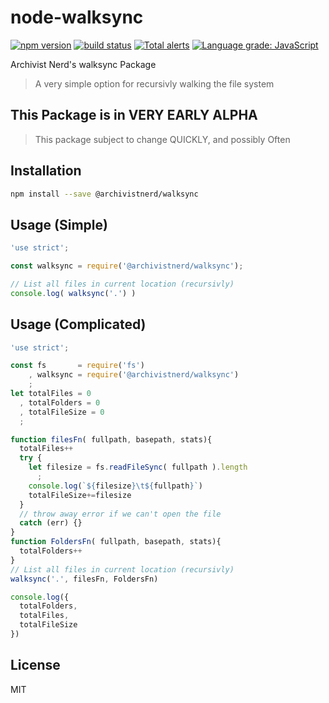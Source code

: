 # node-walksync

[![npm version](https://img.shields.io/npm/v/@archivistnerd/walksync.svg)](https://www.npmjs.com/package/@archivistnerd/walksync)
[![build status](https://api.travis-ci.com/Archivist-Nerd/node-walksync.svg)](https://travis-ci.com/Archivist-Nerd/node-walksync.svg)
[![Total alerts](https://img.shields.io/lgtm/alerts/g/Archivist-Nerd/node-walksync.svg?logo=lgtm&logoWidth=18)](https://lgtm.com/projects/g/Archivist-Nerd/node-walksync/alerts/)
[![Language grade: JavaScript](https://img.shields.io/lgtm/grade/javascript/g/Archivist-Nerd/node-walksync.svg?logo=lgtm&logoWidth=18)](https://lgtm.com/projects/g/Archivist-Nerd/node-walksync/context:javascript)

Archivist Nerd's walksync Package

> A very simple option for recursivly walking the file system

## This Package is in VERY EARLY ALPHA
> This package subject to change QUICKLY, and possibly Often

## Installation

```sh
npm install --save @archivistnerd/walksync
```

## Usage (Simple)

```js
'use strict';

const walksync = require('@archivistnerd/walksync');

// List all files in current location (recursivly)
console.log( walksync('.') )
```

## Usage (Complicated)

```js
'use strict';

const fs       = require('fs')
    , walksync = require('@archivistnerd/walksync')
    ;
let totalFiles = 0
  , totalFolders = 0
  , totalFileSize = 0
  ;

function filesFn( fullpath, basepath, stats){
  totalFiles++
  try {
    let filesize = fs.readFileSync( fullpath ).length
      ;
    console.log(`${filesize}\t${fullpath}`)
    totalFileSize+=filesize
  }
  // throw away error if we can't open the file
  catch (err) {}
}
function FoldersFn( fullpath, basepath, stats){
  totalFolders++
}
// List all files in current location (recursivly)
walksync('.', filesFn, FoldersFn)

console.log({
  totalFolders,
  totalFiles,
  totalFileSize
})
```

## License

MIT
